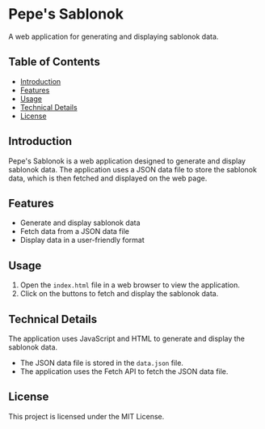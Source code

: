 # Pepe's Sablonok

A web application for generating and displaying sablonok data.

## Table of Contents

- [Introduction](#introduction)
- [Features](#features)
- [Usage](#usage)
- [Technical Details](#technical-details)
- [License](#license)

## Introduction

Pepe's Sablonok is a web application designed to generate and display sablonok data. The application uses a JSON data file to store the sablonok data, which is then fetched and displayed on the web page.

## Features

- Generate and display sablonok data
- Fetch data from a JSON data file
- Display data in a user-friendly format

## Usage

1. Open the `index.html` file in a web browser to view the application.
2. Click on the buttons to fetch and display the sablonok data.

## Technical Details

The application uses JavaScript and HTML to generate and display the sablonok data.

- The JSON data file is stored in the `data.json` file.
- The application uses the Fetch API to fetch the JSON data file.

## License

This project is licensed under the MIT License.
